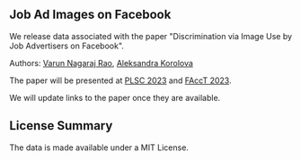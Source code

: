 ## Job Ad Images on Facebook

We release data associated with the paper "Discrimination via Image Use by Job Advertisers on Facebook".

Authors: [Varun Nagaraj Rao](https://www.linkedin.com/in/vnrao/), [Aleksandra Korolova](https://www.korolova.com/)

The paper will be presented at [PLSC 2023](https://privacyscholars.org/plsc-2023/) and [FAccT 2023](https://facctconference.org/2023/).

We will update links to the paper once they are available.

[//]: # (Paper Links:)

[//]: # (- [ACM]&#40;&#41;)

[//]: # (- [arXiv]&#40;&#41;)

[//]: # ()
[//]: # (## Reference)

[//]: # (```)

[//]: # (@inproceedings{)

[//]: # ()
[//]: # (})

[//]: # (```)

## License Summary

The data is made available under a MIT License.
